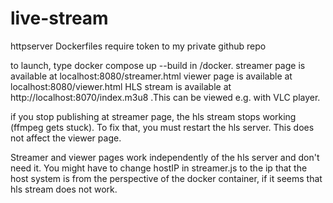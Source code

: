 # live-stream
httpserver Dockerfiles require token to my private github repo

to launch, type docker compose up --build in /docker.
streamer page is available at localhost:8080/streamer.html
viewer page is available at localhost:8080/viewer.html
HLS stream is available at http://localhost:8070/index.m3u8 .This can be viewed e.g. with VLC player.

if you stop publishing at streamer page, the hls stream stops working (ffmpeg gets stuck). To fix that, you must restart the hls server. This does not affect the viewer page.

Streamer and viewer pages work independently of the hls server and don't need it.
You might have to change hostIP in streamer.js to the ip that the host system is from the perspective of the docker container, if it seems that hls stream does not work.